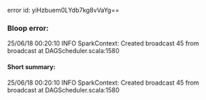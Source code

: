 error id: yiHzbuem0LYdb7kg8vVaYg==
### Bloop error:

25/06/18 00:20:10 INFO SparkContext: Created broadcast 45 from broadcast at DAGScheduler.scala:1580
#### Short summary: 

25/06/18 00:20:10 INFO SparkContext: Created broadcast 45 from broadcast at DAGScheduler.scala:1580